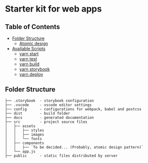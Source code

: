 # Starter kit for web apps

## Table of Contents

- [Folder Structure](#folder-structure)
  - [Atomic design](#atomic-design)
- [Available Scripts](#available-scripts)
  - [yarn start](#yarn-start)
  - [yarn test](#yarn-test)
  - [yarn build](#yarn-build)
  - [yarn storybook](#yarn-storybook)
  - [yarn deploy](#yarn-deploy)

## Folder Structure
```
├── .storybook  - storybook configuration
├── .vscode     - vscode editor settings
├── config      - configurations for webpack, babel and postcss
├── dist        - build folder
├── docs        - generated documentation
├── src         - project source files
│   ├── assets
│   │   ├── styles
│   │   ├── images
│   │   └── fonts
│   ├── components
│   │   ├── `To be decided... (Probably, atomic design pattern)`
│   └── app.js
├── public      - static files distributed by server
```